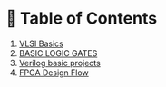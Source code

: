 # 📑 Table of Contents

1. [VLSI Basics](./topic1.md)
2. [BASIC LOGIC GATES](./topic2.md)
3. [Verilog basic projects](./topic3.md)
4. [FPGA Design Flow](./topic4.md)
